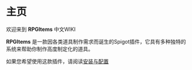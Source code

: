 # 主页

欢迎来到 **RPGItems** 中文WIKI

**RPGItems** 是一款因各类道具制作需求而诞生的Spigot插件，它具有多种独特的系统来帮助你制作高度制定化的道具。

如果您希望使用这款插件，请阅读[安装与配置](installation.md)
